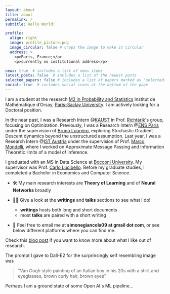 ```yaml
---
layout: about
title: about
permalink: /
subtitle: Hello World! 

profile:
  align: right
  image: profile_picture.png
  image_circular: false # crops the image to make it circular
  address: >
    <p>Paris, France;</p>
    <p>currently no institutional address</p>

news: true  # includes a list of news items
latest_posts: false  # includes a list of the newest posts
selected_papers: false # includes a list of papers marked as "selected={true}"
social: true  # includes social icons at the bottom of the page
---
```

I am a student at the research [M2 in Probability and Statistics](https://www.imo.universite-paris-saclay.fr/fr/etudiants/masters/mathematiques-et-applications/m2/probabilites-et-statistiques/) Institut de Mathématique d’Orsay, [Paris-Saclay University](https://www.universite-paris-saclay.fr/en/). I am actively looking for a Doctoral position. 

In the near past, I was a Research Intern @[KAUST](https://www.kaust.edu.sa/) in Prof. [Richtárik](https://richtarik.org/)'s group, focusing on Optimization. Previously, I was a Research Intern @[ENS Paris](https://www.ens.psl.eu/en) under the supervision of [Bruno Loureiro](https://brloureiro.github.io/), exploring Stochastic Gradient Descent dynamics beyond the unstructured assumption. Last year, I was a Research Intern @[IST Austria](https://ist.ac.at/home) under the supervision of Prof. [Marco Mondelli](http://marcomondelli.com/), where I worked on Approximate Message Passing and Information Theoretic limits of a model of inference. 

I graduated with an MS in Data Science at [Bocconi University](https://www.unibocconi.eu/wps/wcm/connect/bocconi/sitopubblico_en/navigation+tree/home/programs/master+of+science/data+science+and+business+analytics/). My supervisor was Prof. [Carlo Lucibello](https://carlolucibello.github.io/). Before my graduate studies, I completed a Bachelor in Economics and Computer Science.

- 🛠 My main research interests are **Theory of Learning** and of **Neural Networks** broadly 

- 👨‍💻 Give a look at the **writings** and **talks** sections to see what I do! 
    - **writings** hosts both long and short documents
    - most **talks** are paired with a short writing

- 📧 Feel free to email me at **simonegiancola09 at gmail dot com**, or see below different platforms where you can find me. 

Check this [blog post](https://simonegiancola09.github.io/blog/2023/list-of-interesting-things/) if you want to know more about what I like out of research.

The prompt I gave to Dall-E2 for the surprinsingly self resembling image was
>"Van Gogh style painting of an Italian boy in his 20s with a shirt and eyeglasses, brown curly hair, brown eyes"

Perhaps I am a ground state of some Open AI's ML pipeline...


<script type="text/javascript" id="clustrmaps" src="//cdn.clustrmaps.com/map_v2.js?cl=ffffff&w=400&t=m&d=qs39rMdrVTM_HJ76vd9onjL2aVddHeOSFVC41_w-BQg&co=81219b&cmo=3acc3a&cmn=ff5353&ct=ffffff"></script>